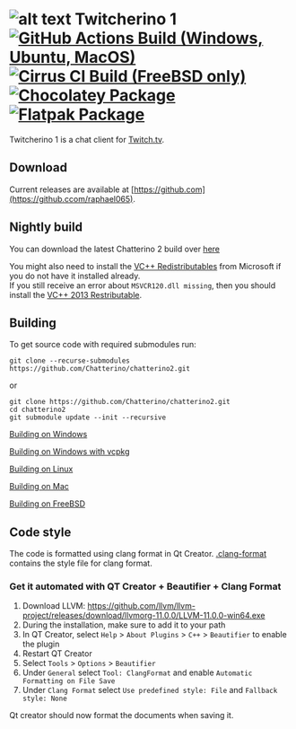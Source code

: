 ![alt text](https://i.ibb.co/Tq8P20p/Bild-2023-08-30-130550338-removebg-preview.png)
Twitcherino 1 [![GitHub Actions Build (Windows, Ubuntu, MacOS)](https://github.com/raphael065/twitcherino/workflows/Build/badge.svg?branch=master)](https://github.com/raphael065/twitcherino/actions?query=workflow%3ABuild+branch%3Amaster) [![Cirrus CI Build (FreeBSD only)](https://api.cirrus-ci.com/github/raphael065/twitcherino.svg?branch=master)](https://cirrus-ci.com/github/raphael065/twitcherino/master) [![Chocolatey Package](https://img.shields.io/chocolatey/v/chatterino?include_prereleases)](https://chocolatey./chatterino) [![Flatpak Package](https://img.shields.io/flathub/v/com.chatterino.chatterino)](https://flathub.org/details/c)
============

Twitcherino 1 is a chat client for [Twitch.tv](https://twitch.tv).

## Download

Current releases are available at [https://github.com](https://github.ccom/raphael065).

## Nightly build

You can download the latest Chatterino 2 build over [here](https://github.com/raphael065/twitcherino/releases/tag/nightly-build)

You might also need to install the [VC++ Redistributables](https://aka.ms/vs/17/release/vc_redist.x64.exe) from Microsoft if you do not have it installed already.  
If you still receive an error about `MSVCR120.dll missing`, then you should install the [VC++ 2013 Restributable](https://download.microsoft.com/download/2/E/6/2E61CFA4-993B-4DD4-91DA-3737CD5CD6E3/vcredist_x64.exe).

## Building

To get source code with required submodules run:

```
git clone --recurse-submodules https://github.com/Chatterino/chatterino2.git
```

or

```
git clone https://github.com/Chatterino/chatterino2.git
cd chatterino2
git submodule update --init --recursive
```

[Building on Windows](../master/BUILDING_ON_WINDOWS.md)

[Building on Windows with vcpkg](../master/BUILDING_ON_WINDOWS_WITH_VCPKG.md)

[Building on Linux](../master/BUILDING_ON_LINUX.md)

[Building on Mac](../master/BUILDING_ON_MAC.md)

[Building on FreeBSD](../master/BUILDING_ON_FREEBSD.md)

## Code style

The code is formatted using clang format in Qt Creator. [.clang-format](src/.clang-format) contains the style file for clang format.

### Get it automated with QT Creator + Beautifier + Clang Format

1. Download LLVM: https://github.com/llvm/llvm-project/releases/download/llvmorg-11.0.0/LLVM-11.0.0-win64.exe
2. During the installation, make sure to add it to your path
3. In QT Creator, select `Help` > `About Plugins` > `C++` > `Beautifier` to enable the plugin
4. Restart QT Creator
5. Select `Tools` > `Options` > `Beautifier`
6. Under `General` select `Tool: ClangFormat` and enable `Automatic Formatting on File Save`
7. Under `Clang Format` select `Use predefined style: File` and `Fallback style: None`

Qt creator should now format the documents when saving it.

